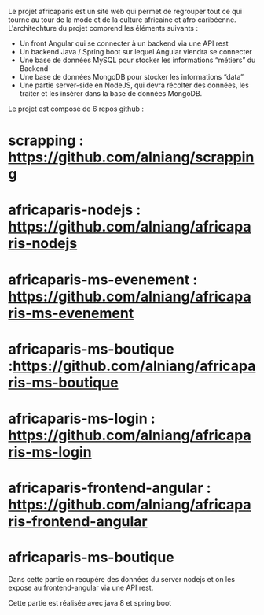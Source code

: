 Le projet africaparis est un site web qui permet de regrouper tout ce qui tourne au tour de la mode et de la culture africaine et afro caribéenne. 
L'architechture du projet comprend les éléments suivants :
- Un front Angular qui se connecter à un backend via une API rest
- Un backend Java / Spring boot sur lequel Angular viendra se connecter
- Une base de données MySQL pour stocker les informations “métiers” du Backend
- Une base de données MongoDB pour stocker les informations “data”
- Une partie server-side en NodeJS, qui devra récolter des données, les traiter et les insérer dans la base de données MongoDB.

Le projet est composé de 6 repos github :

# scrapping : https://github.com/alniang/scrapping
# africaparis-nodejs : https://github.com/alniang/africaparis-nodejs
# africaparis-ms-evenement : https://github.com/alniang/africaparis-ms-evenement
# africaparis-ms-boutique :https://github.com/alniang/africaparis-ms-boutique
# africaparis-ms-login : https://github.com/alniang/africaparis-ms-login
# africaparis-frontend-angular : https://github.com/alniang/africaparis-frontend-angular


   # africaparis-ms-boutique #
Dans cette partie on recupére des données du server nodejs et on les expose au frontend-angular via une API rest.
  
Cette partie est réalisée avec java 8 et spring boot